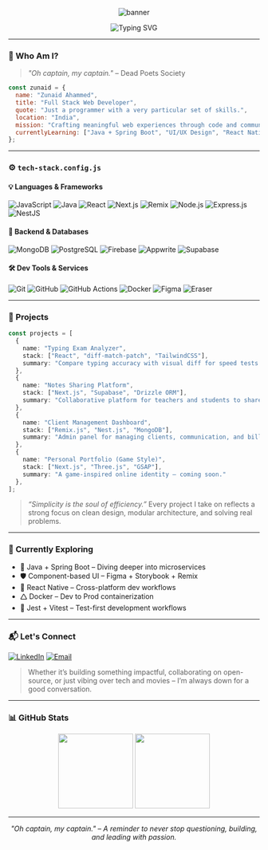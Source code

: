 <!-- Vintage GitHub README for Zunaid Ahammed -->

<p align="center">
  <img src="https://capsule-render.vercel.app/api?type=waving&color=gradient&height=220&section=header&text=Zunaid%20Ahammed&fontSize=50&fontAlign=50&animation=twinkling&desc=Just%20a%20programmer%20with%20a%20very%20particular%20set%20of%20skills.&descAlign=50&descAlignY=70" alt="banner" />
</p>

<p align="center">
  <img src="https://readme-typing-svg.demolab.com?font=Fira+Code&weight=600&size=24&duration=3000&pause=1000&color=00FFD2&center=true&vCenter=true&width=800&lines=Full+Stack+Web+Developer;Passionate+about+building+for+the+web.;Remix.js+%7C+Next.js+%7C+Nest.js+%7C+Supabase+%7C+MongoDB;Always+Learning+Always+Building;" alt="Typing SVG" />
</p>

---

### 🧽 Who Am I?

> *"Oh captain, my captain."* – Dead Poets Society

```js
const zunaid = {
  name: "Zunaid Ahammed",
  title: "Full Stack Web Developer",
  quote: "Just a programmer with a very particular set of skills.",
  location: "India",
  mission: "Crafting meaningful web experiences through code and community.",
  currentlyLearning: ["Java + Spring Boot", "UI/UX Design", "React Native"],
};
```

---

### ⚙️ `tech-stack.config.js`

#### 💡 Languages & Frameworks

![JavaScript](https://img.shields.io/badge/-JavaScript-F7DF1E?style=flat-square\&logo=javascript\&logoColor=black)
![Java](https://img.shields.io/badge/-Java-ED8B00?style=flat-square\&logo=java\&logoColor=white)
![React](https://img.shields.io/badge/-React-61DAFB?style=flat-square\&logo=react\&logoColor=black)
![Next.js](https://img.shields.io/badge/-Next.js-000000?style=flat-square\&logo=next.js\&logoColor=white)
![Remix](https://img.shields.io/badge/-Remix-000?style=flat-square\&logo=remix\&logoColor=white)
![Node.js](https://img.shields.io/badge/-Node.js-339933?style=flat-square\&logo=node.js\&logoColor=white)
![Express.js](https://img.shields.io/badge/-Express.js-000000?style=flat-square\&logo=express\&logoColor=white)
![NestJS](https://img.shields.io/badge/-NestJS-E0234E?style=flat-square\&logo=nestjs\&logoColor=white)

#### 🧹 Backend & Databases

![MongoDB](https://img.shields.io/badge/-MongoDB-47A248?style=flat-square\&logo=mongodb\&logoColor=white)
![PostgreSQL](https://img.shields.io/badge/-PostgreSQL-336791?style=flat-square\&logo=postgresql\&logoColor=white)
![Firebase](https://img.shields.io/badge/-Firebase-FFCA28?style=flat-square\&logo=firebase\&logoColor=black)
![Appwrite](https://img.shields.io/badge/-Appwrite-F02E65?style=flat-square\&logo=appwrite\&logoColor=white)
![Supabase](https://img.shields.io/badge/-Supabase-3ECF8E?style=flat-square\&logo=supabase\&logoColor=white)

#### 🛠️ Dev Tools & Services

![Git](https://img.shields.io/badge/-Git-F05032?style=flat-square\&logo=git\&logoColor=white)
![GitHub](https://img.shields.io/badge/-GitHub-181717?style=flat-square\&logo=github\&logoColor=white)
![GitHub Actions](https://img.shields.io/badge/-GitHub_Actions-2088FF?style=flat-square\&logo=github-actions\&logoColor=white)
![Docker](https://img.shields.io/badge/-Docker-2496ED?style=flat-square\&logo=docker\&logoColor=white)
![Figma](https://img.shields.io/badge/-Figma-F24E1E?style=flat-square\&logo=figma\&logoColor=white)
![Eraser](https://img.shields.io/badge/-Eraser.io-2E3440?style=flat-square\&logo=data\:image/svg+xml;base64,...)

---

### 🔭 Projects

```ts
const projects = [
  {
    name: "Typing Exam Analyzer",
    stack: ["React", "diff-match-patch", "TailwindCSS"],
    summary: "Compare typing accuracy with visual diff for speed tests."
  },
  {
    name: "Notes Sharing Platform",
    stack: ["Next.js", "Supabase", "Drizzle ORM"],
    summary: "Collaborative platform for teachers and students to share notes and manage batches."
  },
  {
    name: "Client Management Dashboard",
    stack: ["Remix.js", "Nest.js", "MongoDB"],
    summary: "Admin panel for managing clients, communication, and billing history."
  },
  {
    name: "Personal Portfolio (Game Style)",
    stack: ["Next.js", "Three.js", "GSAP"],
    summary: "A game-inspired online identity — coming soon."
  },
];
```

> *“Simplicity is the soul of efficiency.”*
> Every project I take on reflects a strong focus on clean design, modular architecture, and solving real problems.

---

### 🔀 Currently Exploring

* 🧠 Java + Spring Boot – Diving deeper into microservices
* 🛡️ Component-based UI – Figma + Storybook + Remix
* 📱 React Native – Cross-platform dev workflows
* 🛆 Docker – Dev to Prod containerization
* 🧪 Jest + Vitest – Test-first development workflows

---

### 📬 Let's Connect

[![LinkedIn](https://img.shields.io/static/v1?message=LinkedIn\&logo=linkedin\&label=\&color=0077B5\&logoColor=white\&style=for-the-badge)](https://linkedin.com/in/zunaidahammed)
[![Email](https://img.shields.io/static/v1?message=Email\&logo=gmail\&label=\&color=EA4335\&logoColor=white\&style=for-the-badge)](mailto:zunaidahammed.dev@gmail.com)

> Whether it’s building something impactful, collaborating on open-source, or just vibing over tech and movies – I’m always down for a good conversation.

---

### 📊 GitHub Stats

<p align="center">
  <img src="https://github-readme-stats.vercel.app/api?username=A10Zas&show_icons=true&theme=tokyonight" height="150" />
  <img src="https://github-readme-streak-stats.herokuapp.com/?user=A10Zas&theme=tokyonight" height="150"/>
</p>

---

<p align="center">
  <i>"Oh captain, my captain." – A reminder to never stop questioning, building, and leading with passion.</i>
</p>
